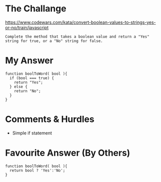 # The Challange

https://www.codewars.com/kata/convert-boolean-values-to-strings-yes-or-no/train/javascript

```
Complete the method that takes a boolean value and return a "Yes" string for true, or a "No" string for false.
```

# My Answer

```
function boolToWord( bool ){
  if (bool === true) {
    return "Yes";
  } else {
    return "No";
  }
}
```

# Comments & Hurdles

* Simple if statement

# Favourite Answer (By Others)
```
function boolToWord( bool ){
  return bool ? 'Yes':'No';
}
```